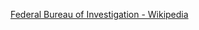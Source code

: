 ﻿[Federal Bureau of Investigation - Wikipedia](https://en.wikipedia.org/wiki/Federal_Bureau_of_Investigation)